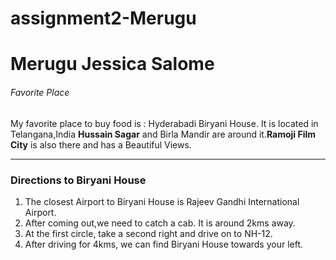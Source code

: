 # assignment2-Merugu
# Merugu Jessica Salome
######  Favorite Place 

My favorite place to buy food is : Hyderabadi Biryani House.
It is located in Telangana,India **Hussain Sagar** and Birla Mandir are around it.**Ramoji Film City** is also there and has a Beautiful Views.
***
### Directions to Biryani House
1. The closest Airport to Biryani House is Rajeev Gandhi International Airport.
2. After coming out,we need to catch a cab. It is around 2kms away.
3. At the first circle, take a second right and drive on to NH-12.
4. After driving for 4kms, we can find Biryani House towards your left.
